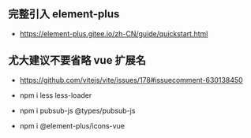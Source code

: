 ## 完整引入 element-plus

- https://element-plus.gitee.io/zh-CN/guide/quickstart.html

## 尤大建议不要省略 vue 扩展名

- https://github.com/vitejs/vite/issues/178#issuecomment-630138450

- npm i less less-loader

- npm i pubsub-js @types/pubsub-js

- npm i @element-plus/icons-vue
